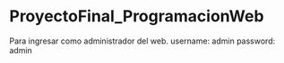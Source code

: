 # ProyectoFinal_ProgramacionWeb

Para ingresar como administrador del web.
username: admin
password: admin
